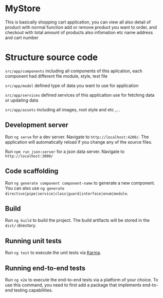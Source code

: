 # MyStore

This is basically shopping cart application, you can view all also detail of product with normal function add or remove product you want to order, and checkout with total amount of products also infomation etc name address and cart number


# Structure source code

`src/app/components` including all components of this aplication, each component had different file module, style, test file

`src/app/model` defined type of data you want to use for application

`src/app/services` defined services of this application use for fetching data or updating data

`src/app/assets` including all images, root style and etc ,... 

## Development server

Run `ng serve` for a dev server. Navigate to `http://localhost:4200/`. The application will automatically reload if you change any of the source files.

Run `npm run json:server` for a json data server. Navigate to `http://localhost:3000/`

## Code scaffolding

Run `ng generate component component-name` to generate a new component. You can also use `ng generate directive|pipe|service|class|guard|interface|enum|module`.

## Build

Run `ng build` to build the project. The build artifacts will be stored in the `dist/` directory.

## Running unit tests

Run `ng test` to execute the unit tests via [Karma](https://karma-runner.github.io).

## Running end-to-end tests

Run `ng e2e` to execute the end-to-end tests via a platform of your choice. To use this command, you need to first add a package that implements end-to-end testing capabilities.

